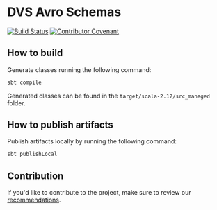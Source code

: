 # DVS Avro Schemas

[![Build Status](https://iproject-jenkins.reactive-labs.io/buildStatus/icon?job=kafka-dvs-avro-schemas%2Fmaster)](https://iproject-jenkins.reactive-labs.io/job/kafka-dvs-avro-schemas/job/master/)
[![Contributor Covenant](https://img.shields.io/badge/Contributor%20Covenant-v2.0%20adopted-ff69b4.svg)](CODE_OF_CONDUCT.md)

## How to build

Generate classes running the following command:

```sh
sbt compile
```

Generated classes can be found in the `target/scala-2.12/src_managed` folder.

## How to publish artifacts

Publish artifacts locally by running the following command:

```sh
sbt publishLocal
```

## Contribution

If you'd like to contribute to the project, make sure to review our [recommendations](CONTRIBUTING.md).
